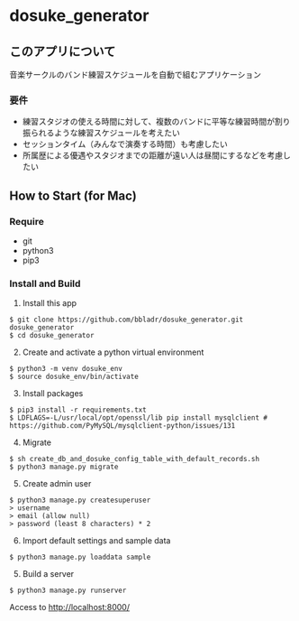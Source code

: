 # dosuke_generator

## このアプリについて
音楽サークルのバンド練習スケジュールを自動で組むアプリケーション

### 要件
- 練習スタジオの使える時間に対して、複数のバンドに平等な練習時間が割り振られるような練習スケジュールを考えたい
- セッションタイム（みんなで演奏する時間）も考慮したい
- 所属歴による優遇やスタジオまでの距離が遠い人は昼間にするなどを考慮したい

## How to Start (for Mac)
### Require
- git
- python3
- pip3

### Install and Build
1. Install this app
```
$ git clone https://github.com/bbladr/dosuke_generator.git dosuke_generator
$ cd dosuke_generator
```
2. Create and activate a python virtual environment
```
$ python3 -m venv dosuke_env
$ source dosuke_env/bin/activate 
```
3. Install packages
```
$ pip3 install -r requirements.txt
$ LDFLAGS=-L/usr/local/opt/openssl/lib pip install mysqlclient # https://github.com/PyMySQL/mysqlclient-python/issues/131
```
4. Migrate
```
$ sh create_db_and_dosuke_config_table_with_default_records.sh
$ python3 manage.py migrate
```
5. Create admin user
```
$ python3 manage.py createsuperuser
> username
> email (allow null)
> password (least 8 characters) * 2
```
6. Import default settings and sample data
```
$ python3 manage.py loaddata sample
```
5. Build a server
```
$ python3 manage.py runserver
```

Access to [http://localhost:8000/](http://localhost:8000/)
